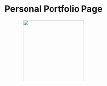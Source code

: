 <h1 align="center">Personal Portfolio Page</h1>
<div align="center">
  <img src="https://avatars.githubusercontent.com/u/88027865?v=4" width=200px border-radius=10px>
</div>
